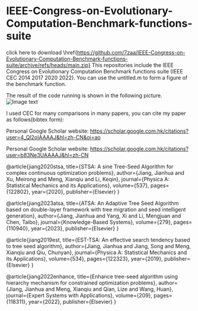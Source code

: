 # IEEE-Congress-on-Evolutionary-Computation-Benchmark-functions-suite
click here to download \href{https://github.com/7zaa/IEEE-Congress-on-Evolutionary-Computation-Benchmark-functions-suite/archive/refs/heads/main.zip}
This repositories include the IEEE Congress on Evolutionary Computation Benchmark functions suite (IEEE CEC 2014 2017 2020 2022). You can use the untitled.m to form a figure of the benchmark function. 

The result of the code running is shown in the following picture.
![Image text](https://github.com/7zaa/myimage/blob/main/untitled.png)

I used CEC for many comparisons in many papers, you can cite my paper as follows(bibtex form):

Personal Google Scholar website: https://scholar.google.com.hk/citations?user=4_Ql2oIAAAAJ&hl=zh-CN&oi=ao

Personal Google Scholar website: https://scholar.google.com.hk/citations?user=b83Ne3UAAAAJ&hl=zh-CN

@article{jiang2020stsa,
  title={STSA: A sine Tree-Seed Algorithm for complex continuous optimization problems},
  author={Jiang, Jianhua and Xu, Meirong and Meng, Xianqiu and Li, Keqin},
  journal={Physica A: Statistical Mechanics and its Applications},
  volume={537},
  pages={122802},
  year={2020},
  publisher={Elsevier}
}

@article{jiang2023atsa,
  title={ATSA: An Adaptive Tree Seed Algorithm based on double-layer framework with tree migration and seed intelligent generation},
  author={Jiang, Jianhua and Yang, Xi and Li, Mengjuan and Chen, Taibo},
  journal={Knowledge-Based Systems},
  volume={279},
  pages={110940},
  year={2023},
  publisher={Elsevier}
}

@article{jiang2019est,
  title={EST-TSA: An effective search tendency based to tree seed algorithm},
  author={Jiang, Jianhua and Jiang, Song and Meng, Xianqiu and Qiu, Chunyan},
  journal={Physica A: Statistical Mechanics and its Applications},
  volume={534},
  pages={122323},
  year={2019},
  publisher={Elsevier}
}

@article{jiang2022enhance,
  title={Enhance tree-seed algorithm using hierarchy mechanism for constrained optimization problems},
  author={Jiang, Jianhua and Meng, Xianqiu and Qian, Lize and Wang, Huan},
  journal={Expert Systems with Applications},
  volume={209},
  pages={118311},
  year={2022},
  publisher={Elsevier}
}
